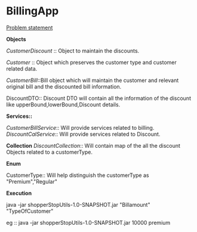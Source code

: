 # BillingApp

[Problem statement](ProblemStatement.docx)


**Objects**

*CustomerDiscount* :: Object to maintain the discounts.

*Customer* :: Object which preserves the customer type and customer related data.

*CustomerBill*::Bill object which will maintain the customer and relevant original bill and the discounted bill information.

DiscountDTO:: Discount DTO will contain all the information of the discount like upperBound,lowerBound,Discount details.


**Services::**

*CustomerBillService*:: Will provide services related to billing.
*DiscountCalService*:: Will provide services related to Discount.


**Collection**
*DiscountCollection*:: Will contain map of the all the discount Objects related to a customerType.

**Enum**

CustomerType:: Will help distinguish the customerType as "Premium","Regular"


**Execution**

java -jar shopperStopUtils-1.0-SNAPSHOT.jar  "Billamount" "TypeOfCustomer"

eg :: java -jar shopperStopUtils-1.0-SNAPSHOT.jar  10000 premium




